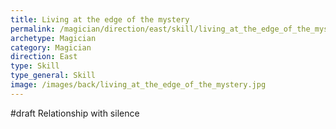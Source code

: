 ```yaml
---
title: Living at the edge of the mystery
permalink: /magician/direction/east/skill/living_at_the_edge_of_the_mystery
archetype: Magician
category: Magician
direction: East
type: Skill
type_general: Skill
image: /images/back/living_at_the_edge_of_the_mystery.jpg
---
```

#draft Relationship with silence
